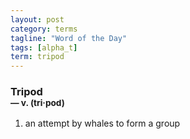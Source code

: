 ```yaml
---
layout: post
category: terms
tagline: "Word of the Day"
tags: [alpha_t]
term: tripod
---
```


<h3>Tripod<br/> <small>&mdash; v. (tri<span>&middot;</span>pod)</small></h3>
<p><ol><li>an attempt by whales to form a group</li>
</ol></p>
